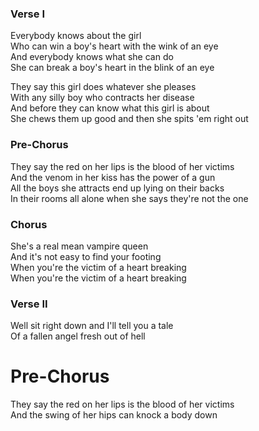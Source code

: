 ### Verse I
Everybody knows about the girl  
Who can win a boy's heart with the wink of an eye  
And everybody knows what she can do  
She can break a boy's heart in the blink of an eye

They say this girl does whatever she pleases  
With any silly boy who contracts her disease  
And before they can know what this girl is about  
She chews them up good and then she spits 'em right out

### Pre-Chorus
They say the red on her lips is the blood of her victims  
And the venom in her kiss has the power of a gun  
All the boys she attracts end up lying on their backs  
In their rooms all alone when she says they're not the one

### Chorus
She's a real mean vampire queen  
And it's not easy to find your footing  
When you're the victim of a heart breaking  
When you're the victim of a heart breaking

### Verse II
Well sit right down and I'll tell you a tale  
Of a fallen angel fresh out of hell

# Pre-Chorus
They say the red on her lips is the blood of her victims  
And the swing of her hips can knock a body down
